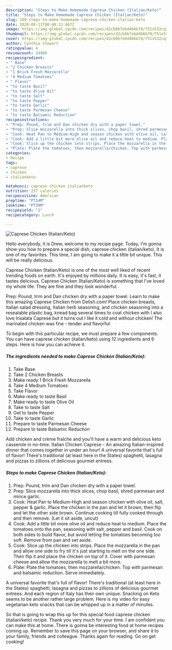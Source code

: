 ```yaml
---
description: "Steps to Make Homemade Caprese Chicken (Italian/Keto)"
title: "Steps to Make Homemade Caprese Chicken (Italian/Keto)"
slug: 189-steps-to-make-homemade-caprese-chicken-italian-keto
date: 2020-08-11T00:48:13.667Z
image: https://img-global.cpcdn.com/recipes/d2cb6b7ebd4b6b78/751x532cq70/caprese-chicken-italianketo-recipe-main-photo.jpg
thumbnail: https://img-global.cpcdn.com/recipes/d2cb6b7ebd4b6b78/751x532cq70/caprese-chicken-italianketo-recipe-main-photo.jpg
cover: https://img-global.cpcdn.com/recipes/d2cb6b7ebd4b6b78/751x532cq70/caprese-chicken-italianketo-recipe-main-photo.jpg
author: Cynthia Stewart
ratingvalue: 4
reviewcount: 24988
recipeingredient:
- " Base"
- "2 Chicken Breasts"
- "1 Brick Fresh Mozzarella"
- "4 Medium Tomatoes"
- " Flavor"
- "to taste Basil"
- "to taste Olive Oil"
- "to taste Salt"
- "to taste Pepper"
- "to taste Garlic"
- "to taste Parmesan Cheese"
- "to taste Balsamic Reduction"
recipeinstructions:
- "Prep: Pound, trim and Dan chicken dry with a paper towel."
- "Prep: Slice mozzarella into thick slices, chop basil, shred parmesan and mince garlic."
- "Cook: Heat Pan to Medium-High and season chicken with olive oil, salt, pepper &amp; garlic. Place the chicken in the pan and let it brown, then flip and let the other side brown. Continue cooking till fully cooked through and then remove. (Let it sit aside, uncut)"
- "Cook: Add a little bit more olive oil and reduce heat to medium. Place the tomatoes onto the pan, seasoning with salt, pepper and basil. Cook on both sides to build flavor, but avoid letting the tomatoes becoming too soft. Remove from pan and set aside."
- "Cook: Slice up the chicken into strips. Place the mozzarella in the pan and allow one side to fry till it&#39;s just starting to melt on the one side. Then flip it and place the chicken on top of it. Cover with parmesan cheese and allow the mozzarella to melt a bit more."
- "Plate: Plate the tomatoes, then mozzarella/chicken. Top with parmesan and balsamic reduction. Serve immediately."
categories:
- Recipe
tags:
- caprese
- chicken
- italianketo

katakunci: caprese chicken italianketo 
nutrition: 257 calories
recipecuisine: American
preptime: "PT14M"
cooktime: "PT39M"
recipeyield: "1"
recipecategory: Lunch

---
```



![Caprese Chicken (Italian/Keto)](https://img-global.cpcdn.com/recipes/d2cb6b7ebd4b6b78/751x532cq70/caprese-chicken-italianketo-recipe-main-photo.jpg)

Hello everybody, it is Drew, welcome to my recipe page. Today, I'm gonna show you how to prepare a special dish, caprese chicken (italian/keto). It is one of my favorites. This time, I am going to make it a little bit unique. This will be really delicious.

Caprese Chicken (Italian/Keto) is one of the most well liked of recent trending foods on earth. It's enjoyed by millions daily. It is easy, it's fast, it tastes delicious. Caprese Chicken (Italian/Keto) is something that I've loved my whole life. They are fine and they look wonderful.

Prep: Pound, trim and Dan chicken dry with a paper towel. Learn to make this amazing Caprese Chicken from Delish.com! Place chicken breasts, Italian salad dressing, Italian herb seasoning, and chicken seasoning into a resealable plastic bag, knead bag several times to coat chicken with I also love Insalata Caprese but it turns out I like it cold and without chicken! The marinated chicken was fine - tender and flavorful.


To begin with this particular recipe, we must prepare a few components. You can have caprese chicken (italian/keto) using 12 ingredients and 6 steps. Here is how you can achieve it.

<!--inarticleads1-->

##### The ingredients needed to make Caprese Chicken (Italian/Keto):

1. Take  Base
1. Take 2 Chicken Breasts
1. Make ready 1 Brick Fresh Mozzarella
1. Take 4 Medium Tomatoes
1. Take  Flavor
1. Make ready to taste Basil
1. Make ready to taste Olive Oil
1. Take to taste Salt
1. Get to taste Pepper
1. Take to taste Garlic
1. Prepare to taste Parmesan Cheese
1. Prepare to taste Balsamic Reduction


Add chicken and crème fraîche and you&#39;ll have a warm and delicious keto casserole in no-time. Italian Chicken Caprese - An amazing Italian-inspired dinner that comes together in under an hour! A universal favorite that&#39;s full of flavor! There&#39;s traditional (at least here in the States) spaghetti, lasagna and pizzas to zillions of delicious gourmet entrees. 

<!--inarticleads2-->

##### Steps to make Caprese Chicken (Italian/Keto):

1. Prep: Pound, trim and Dan chicken dry with a paper towel.
1. Prep: Slice mozzarella into thick slices, chop basil, shred parmesan and mince garlic.
1. Cook: Heat Pan to Medium-High and season chicken with olive oil, salt, pepper &amp; garlic. Place the chicken in the pan and let it brown, then flip and let the other side brown. Continue cooking till fully cooked through and then remove. (Let it sit aside, uncut)
1. Cook: Add a little bit more olive oil and reduce heat to medium. Place the tomatoes onto the pan, seasoning with salt, pepper and basil. Cook on both sides to build flavor, but avoid letting the tomatoes becoming too soft. Remove from pan and set aside.
1. Cook: Slice up the chicken into strips. Place the mozzarella in the pan and allow one side to fry till it&#39;s just starting to melt on the one side. Then flip it and place the chicken on top of it. Cover with parmesan cheese and allow the mozzarella to melt a bit more.
1. Plate: Plate the tomatoes, then mozzarella/chicken. Top with parmesan and balsamic reduction. Serve immediately.


A universal favorite that&#39;s full of flavor! There&#39;s traditional (at least here in the States) spaghetti, lasagna and pizzas to zillions of delicious gourmet entrees. And each region of Italy has their own unique. Snacking on Keto seems to be another rather large problem. Here is my video for easy vegetarian keto snacks that can be whipped up in a matter of minutes. 

So that is going to wrap this up for this special food caprese chicken (italian/keto) recipe. Thank you very much for your time. I am confident you can make this at home. There is gonna be interesting food at home recipes coming up. Remember to save this page on your browser, and share it to your family, friends and colleague. Thanks again for reading. Go on get cooking!
